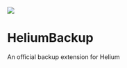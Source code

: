 ![](E:\Helium\Helium-Official-Extension%20(1080P).png)

# HeliumBackup

An official backup extension for Helium